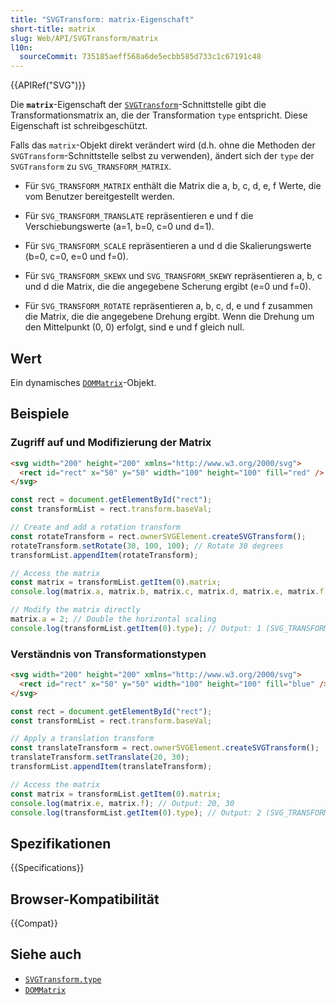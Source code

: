 ```yaml
---
title: "SVGTransform: matrix-Eigenschaft"
short-title: matrix
slug: Web/API/SVGTransform/matrix
l10n:
  sourceCommit: 735185aeff568a6de5ecbb585d733c1c67191c48
---
```


{{APIRef("SVG")}}

Die **`matrix`**-Eigenschaft der [`SVGTransform`](/de/docs/Web/API/SVGTransform)-Schnittstelle gibt die Transformationsmatrix an, die der Transformation `type` entspricht. Diese Eigenschaft ist schreibgeschützt.

Falls das `matrix`-Objekt direkt verändert wird (d.h. ohne die Methoden der `SVGTransform`-Schnittstelle selbst zu verwenden), ändert sich der `type` der `SVGTransform` zu `SVG_TRANSFORM_MATRIX`.

- Für `SVG_TRANSFORM_MATRIX` enthält die Matrix die a, b, c, d, e, f Werte, die vom Benutzer bereitgestellt werden.

- Für `SVG_TRANSFORM_TRANSLATE` repräsentieren e und f die Verschiebungswerte (a=1, b=0, c=0 und d=1).

- Für `SVG_TRANSFORM_SCALE` repräsentieren a und d die Skalierungswerte (b=0, c=0, e=0 und f=0).

- Für `SVG_TRANSFORM_SKEWX` und `SVG_TRANSFORM_SKEWY` repräsentieren a, b, c und d die Matrix, die die angegebene Scherung ergibt (e=0 und f=0).

- Für `SVG_TRANSFORM_ROTATE` repräsentieren a, b, c, d, e und f zusammen die Matrix, die die angegebene Drehung ergibt. Wenn die Drehung um den Mittelpunkt (0, 0) erfolgt, sind e und f gleich null.

## Wert

Ein dynamisches [`DOMMatrix`](/de/docs/Web/API/DOMMatrix)-Objekt.

## Beispiele

### Zugriff auf und Modifizierung der Matrix

```html
<svg width="200" height="200" xmlns="http://www.w3.org/2000/svg">
  <rect id="rect" x="50" y="50" width="100" height="100" fill="red" />
</svg>
```

```js
const rect = document.getElementById("rect");
const transformList = rect.transform.baseVal;

// Create and add a rotation transform
const rotateTransform = rect.ownerSVGElement.createSVGTransform();
rotateTransform.setRotate(30, 100, 100); // Rotate 30 degrees
transformList.appendItem(rotateTransform);

// Access the matrix
const matrix = transformList.getItem(0).matrix;
console.log(matrix.a, matrix.b, matrix.c, matrix.d, matrix.e, matrix.f);

// Modify the matrix directly
matrix.a = 2; // Double the horizontal scaling
console.log(transformList.getItem(0).type); // Output: 1 (SVG_TRANSFORM_MATRIX)
```

### Verständnis von Transformationstypen

```html
<svg width="200" height="200" xmlns="http://www.w3.org/2000/svg">
  <rect id="rect" x="50" y="50" width="100" height="100" fill="blue" />
</svg>
```

```js
const rect = document.getElementById("rect");
const transformList = rect.transform.baseVal;

// Apply a translation transform
const translateTransform = rect.ownerSVGElement.createSVGTransform();
translateTransform.setTranslate(20, 30);
transformList.appendItem(translateTransform);

// Access the matrix
const matrix = transformList.getItem(0).matrix;
console.log(matrix.e, matrix.f); // Output: 20, 30
console.log(transformList.getItem(0).type); // Output: 2 (SVG_TRANSFORM_TRANSLATE)
```

## Spezifikationen

{{Specifications}}

## Browser-Kompatibilität

{{Compat}}

## Siehe auch

- [`SVGTransform.type`](/de/docs/Web/API/SVGTransform/type)
- [`DOMMatrix`](/de/docs/Web/API/DOMMatrix)
